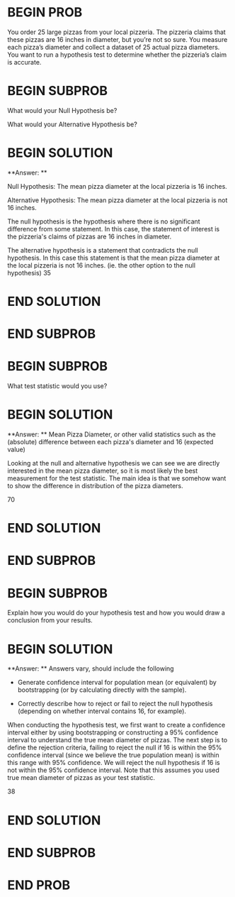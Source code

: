 # BEGIN PROB

You order 25 large pizzas from your local pizzeria. The pizzeria claims that these pizzas are 16 inches in diameter, but you’re not so sure. You measure each pizza’s diameter and collect a dataset of 25 actual pizza diameters. You want to run a hypothesis test to determine whether the pizzeria’s claim is accurate.

# BEGIN SUBPROB

What would your Null Hypothesis be?

What would your Alternative Hypothesis be?

# BEGIN SOLUTION

**Answer: ** 

Null Hypothesis: The mean pizza diameter at the local pizzeria is 16 inches.

Alternative Hypothesis: The mean pizza diameter at the local pizzeria is not 16 inches.

The null hypothesis is the hypothesis where there is no significant difference from some statement.
In this case, the statement of interest is the pizzeria's claims of pizzas are 16 inches in diameter.

The alternative hypothesis is a statement that contradicts the null hypothesis. In this case this statement
is that the mean pizza diameter at the local pizzeria is not 16 inches. (ie. the other option to the null hypothesis)
<average>35</average>
# END SOLUTION

# END SUBPROB

# BEGIN SUBPROB

What test statistic would you use?

# BEGIN SOLUTION

**Answer: ** Mean Pizza Diameter, or other valid statistics such as the (absolute) difference between each pizza's diameter and 16 (expected value)

Looking at the null and alternative hypothesis we can see we are directly interested in the mean pizza diameter, so it is most 
likely the best measurement for the test statistic. The main idea is that we somehow want to show the difference in distribution of the pizza diameters.

<average>70</average>
# END SOLUTION

# END SUBPROB

# BEGIN SUBPROB

Explain how you would do your hypothesis test and how you would draw a conclusion from your results.

# BEGIN SOLUTION

**Answer: ** Answers vary, should include the following

- Generate confidence interval for population mean (or equivalent) by bootstrapping (or by calculating directly with the sample).

- Correctly describe how to reject or fail to reject the null hypothesis (depending on whether interval contains 16, for example).

When conducting the hypothesis test, we first want to create a confidence interval either by using bootstrapping or constructing a 95% confidence
interval to understand the true mean diameter of pizzas. The next step is to define the rejection criteria,
failing to reject the null if 16 is within the 95% confidence interval (since we believe the true population mean) is within 
this range with 95% confidence. We will reject the null hypothesis if 16 is not within the 95% confidence interval. Note that
this assumes you used true mean diameter of pizzas as your test statistic. 

<average>38</average>
# END SOLUTION

# END SUBPROB


# END PROB
